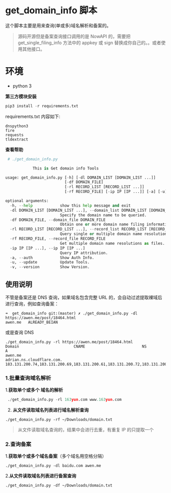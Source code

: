 # get_domain_info 脚本



这个脚本主要是用来查询(单或多)域名解析和备案的。

>源码开源但是备案查询接口调用的是 NowAPI 的，需要把get_single_filing_info 方法中的 appkey 或 sign 替换成你自己的。。或者使用其他接口。

# 环境

- python 3


**第三方模块安装**

```python
pip3 install -r requirements.txt 
```



requirements.txt 内容如下:    

```
dnspython3
fire
requests
tldextract 
```



**查看帮助**

```python
 # ./get_domain_info.py

            This is Get domain info Tools

usage: get_domain_info.py [-h] [-dl DOMAIN_LIST [DOMAIN_LIST ...]]
                          [-df DOMAIN_FILE]
                          [-rl RECORD_LIST [RECORD_LIST ...]]
                          [-rf RECORD_FILE] [-ip IP [IP ...]] [-a] [-u] [-v]

optional arguments:
  -h, --help            show this help message and exit
  -dl DOMAIN_LIST [DOMAIN_LIST ...], --domain_list DOMAIN_LIST [DOMAIN_LIST ...]
                        Specify the domain name to be queried.
  -df DOMAIN_FILE, --domain_file DOMAIN_FILE
                        Obtain one or more domain name filing information.
  -rl RECORD_LIST [RECORD_LIST ...], --record_list RECORD_LIST [RECORD_LIST ...]
                        Query single or multiple domain name resolution
  -rf RECORD_FILE, --record_file RECORD_FILE
                        Get multiple domain name resolutions as files.
  -ip IP [IP ...], --ip IP [IP ...]
                        Query IP attribution.
  -a, --auth            Show Auth Info.
  -u, --update          Update Tools.
  -v, --version         Show Version.
```



## 使用说明

不管是备案还是 DNS 查询，如果域名包含完整 URL 的，会自动过滤提取裸域后进行查询，例如查询备案：

```
➜  get_domain_info git:(master) ✗ ./get_domain_info.py -dl https://awen.me/post/18464.html
awen.me   ALREADY_BEIAN
```



或是查询 DNS



```
./get_domain_info.py -rl https://awen.me/post/18464.html
Domain                        CNAME                         NS                            A
awen.me                                                     adrian.ns.cloudflare.com.     183.131.200.74,183.131.200.69,183.131.200.61,183.131.200.72,183.131.200.68
```



### 1.批量查询域名解析



1.**获取单个或多个 域名的解析**

``` py
 ./get_domain_info.py -rl 163yun.com www.163yun.com 
```



2. **从文件读取域名列表进行域名解析查询**

```
./get_domain_info.py -rf ~/Downloads/domain.txt
```



> 从文件读取域名查询的，结果中会进行去重，有重复 IP 的只提取一个



### 2.查询备案



1.**获取单个或多个域名备案**（多个域名用空格分隔）

```
./get_domain_info.py -dl baidu.com awen.me
```



2.**从文件读取域名列表进行备案查询**

```
./get_domain_info.py -df ~/Downloads/domain.txt
```



